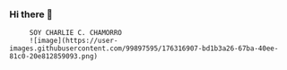 ### Hi there 👋
             
         SOY CHARLIE C. CHAMORRO
         ![image](https://user-images.githubusercontent.com/99897595/176316907-bd1b3a26-67ba-40ee-81c0-20e812859093.png)

